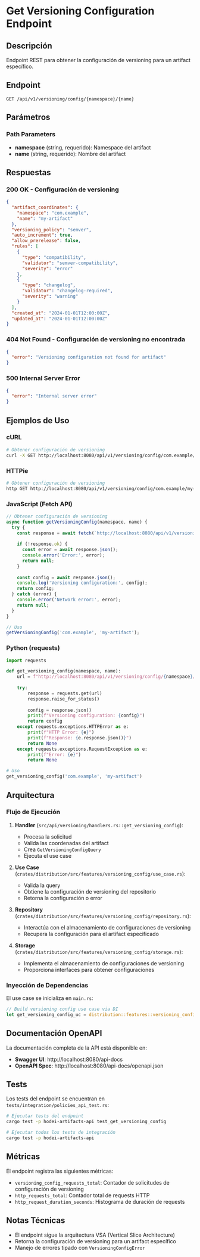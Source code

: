 # Get Versioning Configuration Endpoint

## Descripción

Endpoint REST para obtener la configuración de versioning para un artifact específico.

## Endpoint

```
GET /api/v1/versioning/config/{namespace}/{name}
```

## Parámetros

### Path Parameters

- **namespace** (string, requerido): Namespace del artifact
- **name** (string, requerido): Nombre del artifact

## Respuestas

### 200 OK - Configuración de versioning

```json
{
  "artifact_coordinates": {
    "namespace": "com.example",
    "name": "my-artifact"
  },
  "versioning_policy": "semver",
  "auto_increment": true,
  "allow_prerelease": false,
  "rules": [
    {
      "type": "compatibility",
      "validator": "semver-compatibility",
      "severity": "error"
    },
    {
      "type": "changelog",
      "validator": "changelog-required",
      "severity": "warning"
    }
  ],
  "created_at": "2024-01-01T12:00:00Z",
  "updated_at": "2024-01-01T12:00:00Z"
}
```

### 404 Not Found - Configuración de versioning no encontrada

```json
{
  "error": "Versioning configuration not found for artifact"
}
```

### 500 Internal Server Error

```json
{
  "error": "Internal server error"
}
```

## Ejemplos de Uso

### cURL

```bash
# Obtener configuración de versioning
curl -X GET http://localhost:8080/api/v1/versioning/config/com.example/my-artifact
```

### HTTPie

```bash
# Obtener configuración de versioning
http GET http://localhost:8080/api/v1/versioning/config/com.example/my-artifact
```

### JavaScript (Fetch API)

```javascript
// Obtener configuración de versioning
async function getVersioningConfig(namespace, name) {
  try {
    const response = await fetch(`http://localhost:8080/api/v1/versioning/config/${namespace}/${name}`);
    
    if (!response.ok) {
      const error = await response.json();
      console.error('Error:', error);
      return null;
    }
    
    const config = await response.json();
    console.log('Versioning configuration:', config);
    return config;
  } catch (error) {
    console.error('Network error:', error);
    return null;
  }
}

// Uso
getVersioningConfig('com.example', 'my-artifact');
```

### Python (requests)

```python
import requests

def get_versioning_config(namespace, name):
    url = f"http://localhost:8080/api/v1/versioning/config/{namespace}/{name}"
    
    try:
        response = requests.get(url)
        response.raise_for_status()
        
        config = response.json()
        print(f"Versioning configuration: {config}")
        return config
    except requests.exceptions.HTTPError as e:
        print(f"HTTP Error: {e}")
        print(f"Response: {e.response.json()}")
        return None
    except requests.exceptions.RequestException as e:
        print(f"Error: {e}")
        return None

# Uso
get_versioning_config('com.example', 'my-artifact')
```

## Arquitectura

### Flujo de Ejecución

1. **Handler** (`src/api/versioning/handlers.rs::get_versioning_config`):
   - Procesa la solicitud
   - Valida las coordenadas del artifact
   - Crea `GetVersioningConfigQuery`
   - Ejecuta el use case

2. **Use Case** (`crates/distribution/src/features/versioning_config/use_case.rs`):
   - Valida la query
   - Obtiene la configuración de versioning del repositorio
   - Retorna la configuración o error

3. **Repository** (`crates/distribution/src/features/versioning_config/repository.rs`):
   - Interactúa con el almacenamiento de configuraciones de versioning
   - Recupera la configuración para el artifact especificado

4. **Storage** (`crates/distribution/src/features/versioning_config/storage.rs`):
   - Implementa el almacenamiento de configuraciones de versioning
   - Proporciona interfaces para obtener configuraciones

### Inyección de Dependencias

El use case se inicializa en `main.rs`:

```rust
// Build versioning config use case via DI
let get_versioning_config_uc = distribution::features::versioning_config::di::make_use_case();
```

## Documentación OpenAPI

La documentación completa de la API está disponible en:

- **Swagger UI**: http://localhost:8080/api-docs
- **OpenAPI Spec**: http://localhost:8080/api-docs/openapi.json

## Tests

Los tests del endpoint se encuentran en `tests/integration/policies_api_test.rs`:

```bash
# Ejecutar tests del endpoint
cargo test -p hodei-artifacts-api test_get_versioning_config

# Ejecutar todos los tests de integración
cargo test -p hodei-artifacts-api
```

## Métricas

El endpoint registra las siguientes métricas:

- `versioning_config_requests_total`: Contador de solicitudes de configuración de versioning
- `http_requests_total`: Contador total de requests HTTP
- `http_request_duration_seconds`: Histograma de duración de requests

## Notas Técnicas

- El endpoint sigue la arquitectura VSA (Vertical Slice Architecture)
- Retorna la configuración de versioning para un artifact específico
- Manejo de errores tipado con `VersioningConfigError`

